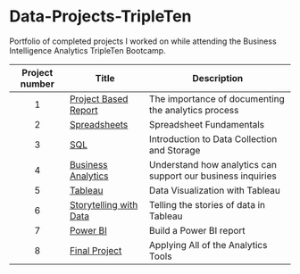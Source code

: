 # Data-Projects-TripleTen
Portfolio of completed projects I worked on while attending the Business Intelligence Analytics TripleTen Bootcamp.

| Project number | Title | Description |
| :-----------: | ----------- |----------- |
| 1 | [Project Based Report](https://github.com/NBevilacqua18/Data-Projects-TripleTen/tree/f253449272e4c8195a6705f0fa712a7efa673636/Project%20Based%20Report) | The importance of documenting the analytics process |
| 2 | [Spreadsheets](https://github.com/NBevilacqua18/Data-Projects-TripleTen/tree/f253449272e4c8195a6705f0fa712a7efa673636/Spreadsheets) | Spreadsheet Fundamentals |
| 3 | [SQL](https://github.com/NBevilacqua18/Data-Projects-TripleTen/tree/f253449272e4c8195a6705f0fa712a7efa673636/SQL) | Introduction to Data Collection and Storage |
| 4 | [Business Analytics](https://github.com/NBevilacqua18/Data-Projects-TripleTen/tree/f253449272e4c8195a6705f0fa712a7efa673636/Business%20Analytics) | Understand how analytics can support our business inquiries |
| 5 | [Tableau](https://github.com/NBevilacqua18/Data-Projects-TripleTen/tree/c967bb4d0c2ad876a1051466f0a4e668b828def0/Tableau) | Data Visualization with Tableau |
| 6 | [Storytelling with Data](https://github.com/NBevilacqua18/Data-Projects-TripleTen/tree/2293d7d825d6bf16fac759f4690e03ada6ca60ca/Storytelling%20with%20Data) | Telling the stories of data in Tableau |
| 7 | [Power BI](https://github.com/NBevilacqua18/Data-Projects-TripleTen/tree/35023f82185a8457c23204ff767c81a4e6406079/Power%20BI) | Build a Power BI report |
| 8 | [Final Project](https://github.com/NBevilacqua18/Data-Projects-TripleTen/tree/f02c1805cb2aaeb54fda2d2652b66f7a303dbfa3/Final%20Project) | Applying All of the Analytics Tools |
